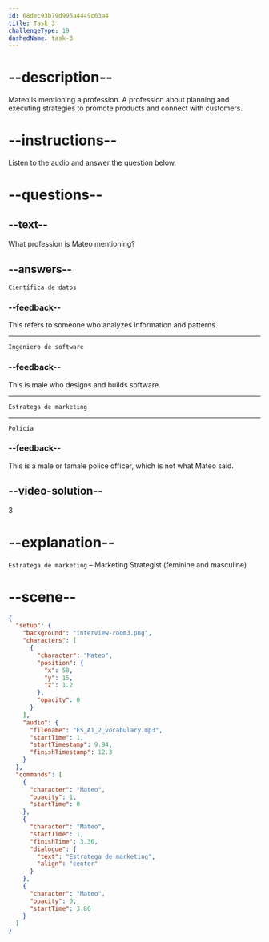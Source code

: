```yaml
---
id: 68dec93b79d995a4449c63a4
title: Task 3
challengeType: 19
dashedName: task-3
---
```


<!-- (Audio) Mateo: Estratega de marketing. -->

# --description--

Mateo is mentioning a profession. A profession about planning and executing strategies to promote products and connect with customers.

# --instructions--

Listen to the audio and answer the question below.

# --questions--

## --text--

What profession is Mateo mentioning?

## --answers--

`Científica de datos`

### --feedback--

This refers to someone who analyzes information and patterns.

---

`Ingeniero de software`

### --feedback--

This is male who designs and builds software.

---

`Estratega de marketing`

---

`Policía`

### --feedback--

This is a male or famale police officer, which is not what Mateo said.

## --video-solution--

3

# --explanation--

`Estratega de marketing` – Marketing Strategist (feminine and masculine)


# --scene--

```json
{
  "setup": {
    "background": "interview-room3.png",
    "characters": [
      {
        "character": "Mateo",
        "position": {
          "x": 50,
          "y": 15,
          "z": 1.2
        },
        "opacity": 0
      }
    ],
    "audio": {
      "filename": "ES_A1_2_vocabulary.mp3",
      "startTime": 1,
      "startTimestamp": 9.94,
      "finishTimestamp": 12.3
    }
  },
  "commands": [
    {
      "character": "Mateo",
      "opacity": 1,
      "startTime": 0
    },
    {
      "character": "Mateo",
      "startTime": 1,
      "finishTime": 3.36,
      "dialogue": {
        "text": "Estratega de marketing",
        "align": "center"
      }
    },
    {
      "character": "Mateo",
      "opacity": 0,
      "startTime": 3.86
    }
  ]
}
```
